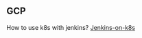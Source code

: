 ## GCP
How to use k8s with jenkins?
[Jenkins-on-k8s](https://cloud.google.com/solutions/jenkins-on-kubernetes-engine)
